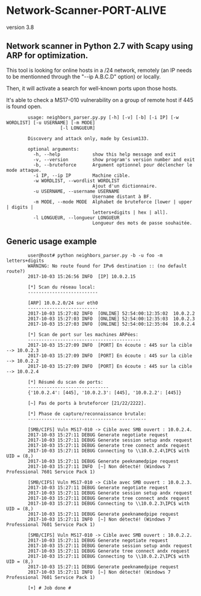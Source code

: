 # Network-Scanner-PORT-ALIVE
version 3.8

## Network scanner in Python 2.7 with Scapy using ARP for optimization.

This tool is looking for online hosts in a /24 network, remotely (an IP needs to be mentionned through the "--ip A.B.C.D" option) or locally.

Then, it will activate a search for well-known ports upon those hosts.

It's able to check a MS17-010 vulnerability on a group of remote host if 445 is found open.

            usage: neighbors_parser.py.py [-h] [-v] [-b] [-i IP] [-w WORDLIST] [-u USERNAME] [-m MODE]
                        [-l LONGUEUR]

            Discovery and attack only, made by Cesium133.

            optional arguments:
              -h, --help            show this help message and exit
              -v, --version         show program's version number and exit
              -b, --bruteforce      Argument optionnel pour déclencher le mode attaque.
              -i IP, --ip IP        Machine cible.
              -w WORDLIST, --wordlist WORDLIST
                                    Ajout d'un dictionnaire.
              -u USERNAME, --username USERNAME
                                    Username distant à BF.
              -m MODE, --mode MODE  Alphabet de bruteforce [lower | upper | digits |
                                    letters+digits | hex | all].
              -l LONGUEUR, --longueur LONGUEUR
                                    Longueur des mots de passe souhaitée.
                                    
## Generic usage example

            user@host# python neighbors_parser.py -b -u foo -m letters+digits
            WARNING: No route found for IPv6 destination :: (no default route?)
            2017-10-03 15:26:56 INFO  [IP] 10.0.2.15

            [*] Scan du réseau local:
            --------------------------

            [ARP] 10.0.2.0/24 sur eth0
            --------------------------
            2017-10-03 15:27:02 INFO  [ONLINE] 52:54:00:12:35:02  10.0.2.2
            2017-10-03 15:27:03 INFO  [ONLINE] 52:54:00:12:35:03  10.0.2.3
            2017-10-03 15:27:03 INFO  [ONLINE] 52:54:00:12:35:04  10.0.2.4

            [*] Scan de port sur les machines ARPées:
            ------------------------------------------
            2017-10-03 15:27:09 INFO  [PORT] En écoute : 445 sur la cible --> 10.0.2.3
            2017-10-03 15:27:09 INFO  [PORT] En écoute : 445 sur la cible --> 10.0.2.2
            2017-10-03 15:27:09 INFO  [PORT] En écoute : 445 sur la cible --> 10.0.2.4

            [*] Résumé du scan de ports:
            ------------------------------
            {'10.0.2.4': [445], '10.0.2.3': [445], '10.0.2.2': [445]}

            [~] Pas de ports à bruteforcer [21/22/2222].

            [*] Phase de capture/reconnaissance brutale:
            --------------------------------------------

            [SMB/CIFS] Vuln MS17-010 -> Cible avec SMB ouvert : 10.0.2.4.
            2017-10-03 15:27:11 DEBUG Generate negotiate request
            2017-10-03 15:27:11 DEBUG Generate session setup andx request
            2017-10-03 15:27:11 DEBUG Generate tree connect andx request
            2017-10-03 15:27:11 DEBUG Connecting to \\10.0.2.4\IPC$ with UID = (8,)
            2017-10-03 15:27:11 DEBUG Generate peeknamedpipe request
            2017-10-03 15:27:11 INFO  [~] Non détecté! (Windows 7 Professional 7601 Service Pack 1)

            [SMB/CIFS] Vuln MS17-010 -> Cible avec SMB ouvert : 10.0.2.3.
            2017-10-03 15:27:11 DEBUG Generate negotiate request
            2017-10-03 15:27:11 DEBUG Generate session setup andx request
            2017-10-03 15:27:11 DEBUG Generate tree connect andx request
            2017-10-03 15:27:11 DEBUG Connecting to \\10.0.2.3\IPC$ with UID = (8,)
            2017-10-03 15:27:11 DEBUG Generate peeknamedpipe request
            2017-10-03 15:27:11 INFO  [~] Non détecté! (Windows 7 Professional 7601 Service Pack 1)

            [SMB/CIFS] Vuln MS17-010 -> Cible avec SMB ouvert : 10.0.2.2.
            2017-10-03 15:27:11 DEBUG Generate negotiate request
            2017-10-03 15:27:11 DEBUG Generate session setup andx request
            2017-10-03 15:27:11 DEBUG Generate tree connect andx request
            2017-10-03 15:27:11 DEBUG Connecting to \\10.0.2.2\IPC$ with UID = (8,)
            2017-10-03 15:27:11 DEBUG Generate peeknamedpipe request
            2017-10-03 15:27:11 INFO  [~] Non détecté! (Windows 7 Professional 7601 Service Pack 1)

            [+] # Job done #

